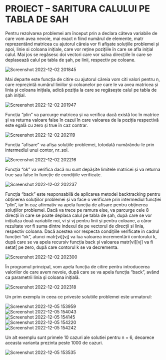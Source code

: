 # PROIECT – SARITURA CALULUI PE TABLA DE SAH

Pentru rezolvarea problemei am început prin a declara câteva variabile de care vom avea nevoie, mai exact n fiind numărul de elemente, matr reprezentând matricea cu ajutorul căreia vor fi afișate soluțiile problemei și apoi, linie si coloana inițiale, care vor reține pozițiile în care se afla inițial calul. Mai jos se regăsesc doi vectori care vor salva direcțiile în care se deplasează calul pe tabla de șah, pe linii, respectiv pe coloane.
 
![Screenshot 2022-12-02 201845](https://user-images.githubusercontent.com/88237942/205514805-d3747090-02b7-47a8-9f27-a85f24b6395c.png)

Mai departe este funcția de citire cu ajutorul căreia vom citi valori pentru n, care reprezintă numărul liniilor și coloanelor pe care le va avea matricea și linia și coloana inițiala, adică poziția la care se regăsește calul pe tabla de șah inițial.
 
![Screenshot 2022-12-02 201947](https://user-images.githubusercontent.com/88237942/205514817-11093a5f-b9e7-42d6-95ea-4f92b3f5e79a.png)


Funcția “plin” va parcurge matricea și va verifica dacă există loc în matrice și va returna valoare false în cazul în care valoarea de la poziția respectivă este egală cu zero și true în caz contrar. 

![Screenshot 2022-12-02 202119](https://user-images.githubusercontent.com/88237942/205514823-c7cef8b6-7cef-463a-8f5a-751ac4f06048.png)

Funcția “afisare” va afișa soluțiile problemei, totodată numărându-le prin intermediul unui contor, nr_sol.

![Screenshot 2022-12-02 202216](https://user-images.githubusercontent.com/88237942/205514827-804a01e9-fafd-4fe3-9cce-161c9ca671ac.png)

Funcția  “ok” va verifica dacă nu sunt depășite limitele matricei și va returna true sau false în funcție de condițiile verificate.

![Screenshot 2022-12-02 202237](https://user-images.githubusercontent.com/88237942/205514832-8888116f-7177-4d26-9c9b-1b0b7d176143.png)

Funcția “back” este responsabilă de aplicarea metodei backtracking pentru obținerea soluțiilor problemei și va face o verificare prin intermediul funcției “plin”, iar în caz afirmativ va apela funcția de afisare pentru obținerea soluțiilor problemei. Dacă va trece pe ramura else, va parcurge cele 8 direcții în care se poate deplasa calul pe tabla de șah, după care se vor inițializa două variabile noi, vi și vj pentru linii și pentru coloane, a căror rezultate vor fi suma dintre indexul de pe vectorul de direcții si linia, respectiv coloana. Dacă acestea vor respecta condițiile verificate in cadrul funcției “ok”, atunci matr[vi][vj] va lua valoarea incrementării contorului k, după care se va apela recursiv funcția back și valoarea matr[vi][vj]  va fi setat[ pe zero, după care contorul k se va decrementa.

![Screenshot 2022-12-02 202300](https://user-images.githubusercontent.com/88237942/205514836-9e93349e-95c4-47e0-9c29-bb520c2afb2b.png)

În programul principal, vom apela funcția de citire pentru introducerea valorilor de care avem nevoie,  după care se va apela funcția “back”, având ca parametrii linia și coloana inițială. 
 
 ![Screenshot 2022-12-02 202318](https://user-images.githubusercontent.com/88237942/205514842-34148f4c-9e33-4012-8c8e-7b4917eea453.png)
 
 Un prim exemplu in ceea ce priveste solutiile problemei este urmatorul:
  
![Screenshot 2022-12-05 153959](https://user-images.githubusercontent.com/88237942/205651902-3414a43e-28a6-4dfa-83ec-fcacbc6276e8.png)	
![Screenshot 2022-12-05 154043](https://user-images.githubusercontent.com/88237942/205651925-fc2eef97-0220-4db3-900f-4855ac621a39.png)	
![Screenshot 2022-12-05 154145](https://user-images.githubusercontent.com/88237942/205651953-7ab33f43-068a-495b-acba-7a9cab167d4c.png)	
![Screenshot 2022-12-05 154220](https://user-images.githubusercontent.com/88237942/205651978-16e908b1-701a-4414-bca6-4ea0a6e84e60.png)	
![Screenshot 2022-12-05 154242](https://user-images.githubusercontent.com/88237942/205652001-19453da9-76d5-4752-ac78-3834af6e713f.png)


Un alt exemplu sunt primele 10 cazuri ale solutiei pentru n = 6, deoarece aceasta varianta prezinta peste 1000 de cazuri.

![Screenshot 2022-12-05 153535](https://user-images.githubusercontent.com/88237942/205650389-5563ef48-8508-4a99-b80d-5acd7de7fdce.png)

